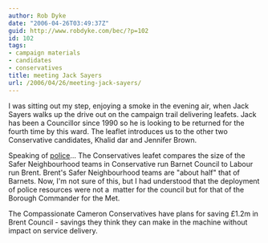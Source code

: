```yaml
---
author: Rob Dyke
date: "2006-04-26T03:49:37Z"
guid: http://www.robdyke.com/bec/?p=102
id: 102
tags:
- campaign materials
- candidates
- conservatives
title: meeting Jack Sayers
url: /2006/04/26/meeting-jack-sayers/
---
```

I was sitting out my step, enjoying a smoke in the evening air, when Jack Sayers walks up the drive out on the campaign trail delivering leafets. Jack has been a Councillor since 1990 so he is looking to be returned for the fourth time by this ward. The leaflet introduces us to the other two Conservative candidates, Khalid dar and Jennifer Brown.

Speaking of [police](http://www.robdyke.com/bec/?p=101)... The Conservatives leafet compares the size of the Safer Neighbourhood teams in Conservative run Barnet Council to Labour run Brent. Brent's Safer Neighbourhood teams are "about half" that of Barnets. Now, I'm not sure of this, but I had understood that the deployment of police resources were not a  matter for the council but for that of the Borough Commander for the Met.

The Compassionate Cameron Conservatives have plans for saving £1.2m in Brent Council - savings they think they can make in the machine without impact on service delivery.